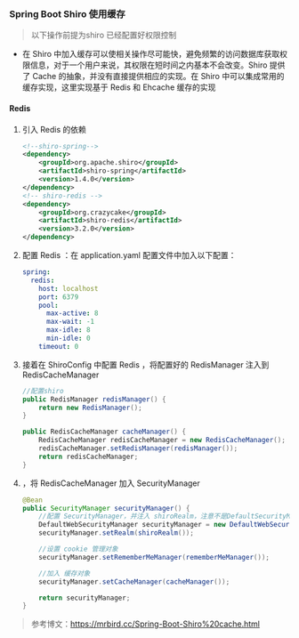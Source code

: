 ### Spring Boot Shiro 使用缓存

> 以下操作前提为shiro 已经配置好权限控制

- 在 Shiro 中加入缓存可以使相关操作尽可能快，避免频繁的访问数据库获取权限信息，对于一个用户来说，其权限在短时间之内基本不会改变。Shiro 提供了 Cache 的抽象，并没有直接提供相应的实现。在 Shiro 中可以集成常用的缓存实现，这里实现基于 Redis 和 Ehcache 缓存的实现



#### Redis

1. 引入 Redis 的依赖

   ```xml
   <!--shiro-spring-->
   <dependency>
       <groupId>org.apache.shiro</groupId>
       <artifactId>shiro-spring</artifactId>
       <version>1.4.0</version>
   </dependency>
   <!-- shiro-redis -->
   <dependency>
       <groupId>org.crazycake</groupId>
       <artifactId>shiro-redis</artifactId>
       <version>3.2.0</version>
   </dependency>
   ```

2. 配置 Redis ：在 application.yaml 配置文件中加入以下配置：

   ```yaml
   spring:
     redis:
       host: localhost
       port: 6379
       pool:
         max-active: 8
         max-wait: -1
         max-idle: 8
         min-idle: 0
       timeout: 0
   ```

3. 接着在 ShiroConfig 中配置 Redis ，将配置好的 RedisManager 注入到 RedisCacheManager

   ```java
   //配置shiro
   public RedisManager redisManager() {
       return new RedisManager();
   }
   
   public RedisCacheManager cacheManager() {
       RedisCacheManager redisCacheManager = new RedisCacheManager();
       redisCacheManager.setRedisManager(redisManager());
       return redisCacheManager;
   }
   ```

4. ，将 RedisCacheManager 加入 SecurityManager

   ```java
   @Bean
   public SecurityManager securityManager() {
       //配置 SecurityManager，并注入 shiroRealm，注意不是DefaultSecurityManager
       DefaultWebSecurityManager securityManager = new DefaultWebSecurityManager();
       securityManager.setRealm(shiroRealm());
   
       //设置 cookie 管理对象
       securityManager.setRememberMeManager(rememberMeManager());
   
       //加入 缓存对象
       securityManager.setCacheManager(cacheManager());
   
       return securityManager;
   }
   ```



> 参考博文：https://mrbird.cc/Spring-Boot-Shiro%20cache.html